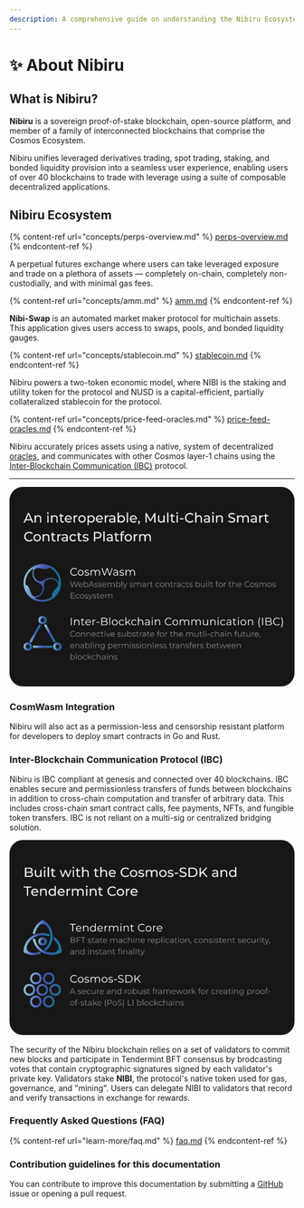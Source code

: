 ```yaml
---
description: A comprehensive guide on understanding the Nibiru Ecosystem.
---
```


# ✨ About Nibiru

## What is Nibiru?

**Nibiru** is a sovereign proof-of-stake blockchain, open-source platform, and member of a family of interconnected blockchains that comprise the Cosmos Ecosystem.&#x20;

Nibiru unifies leveraged derivatives trading, spot trading, staking, and bonded liquidity provision into a seamless user experience, enabling users of over 40 blockchains to trade with leverage using a suite of composable decentralized applications.

## Nibiru Ecosystem

{% content-ref url="concepts/perps-overview.md" %}
[perps-overview.md](concepts/perps-overview.md)
{% endcontent-ref %}

A perpetual futures exchange where users can take leveraged exposure and trade on a plethora of assets — completely on-chain, completely non-custodially, and with minimal gas fees.

{% content-ref url="concepts/amm.md" %}
[amm.md](concepts/amm.md)
{% endcontent-ref %}

**Nibi-Swap** is an automated market maker protocol for multichain assets. This application gives users access to swaps, pools, and bonded liquidity gauges.

{% content-ref url="concepts/stablecoin.md" %}
[stablecoin.md](concepts/stablecoin.md)
{% endcontent-ref %}

Nibiru powers a two-token economic model, where NIBI is the staking and utility token for the protocol and NUSD is a capital-efficient, partially collateralized stablecoin for the protocol.

{% content-ref url="concepts/price-feed-oracles.md" %}
[price-feed-oracles.md](concepts/price-feed-oracles.md)
{% endcontent-ref %}

Nibiru accurately prices assets using a native, system of decentralized [oracles](content/price-feed-oracles.md), and communicates with other Cosmos layer-1 chains using the [Inter-Blockchain Communication (IBC)](https://github.com/cosmos/ibc) protocol.

***

![](.gitbook/assets/cosmwasm-ibc-box.svg)

### CosmWasm Integration

Nibiru will also act as a permission-less and censorship resistant platform for developers to deploy smart contracts in Go and Rust.

### Inter-Blockchain Communication Protocol (IBC)

Nibiru is IBC compliant at genesis and connected over 40 blockchains. IBC enables secure and permissionless transfers of funds between blockchains in addition to cross-chain computation and transfer of arbitrary data. This includes cross-chain smart contract calls, fee payments, NFTs, and fungible token transfers. IBC is not reliant on a multi-sig or centralized bridging solution.

![](<.gitbook/assets/cosmos-sdk-tendermint-box (1).svg>)



The security of the Nibiru blockchain relies on a set of validators to commit new blocks and participate in Tendermint BFT consensus by brodcasting votes that contain cryptographic signatures signed by each validator's private key. Validators stake **NIBI**, the protocol's native token used for gas, governance, and "mining". Users can delegate NIBI to validators that record and verify transactions in exchange for rewards.

### Frequently Asked Questions (FAQ)

{% content-ref url="learn-more/faq.md" %}
[faq.md](learn-more/faq.md)
{% endcontent-ref %}

### Contribution guidelines for this documentation

You can contribute to improve this documentation by submitting a [GitHub](https://github.com/NibiruChain/docs) issue or opening a pull request.
